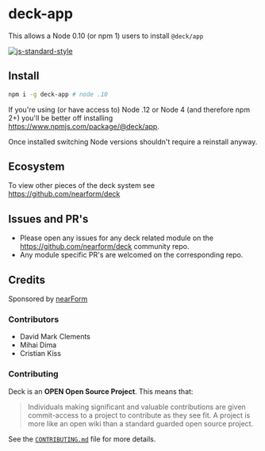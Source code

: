 # deck-app

This allows a Node 0.10 (or npm 1) users to install `@deck/app`

[![js-standard-style](https://img.shields.io/badge/code%20style-standard-brightgreen.svg?style=flat)](http://standardjs.com/)


## Install

```sh
npm i -g deck-app # node .10
```

If you're using (or have access to) Node .12 or Node 4 (and therefore npm 2+) you'll be better off installing <https://www.npmjs.com/package/@deck/app>. 

Once installed switching Node versions shouldn't require
a reinstall anyway. 

## Ecosystem

To view other pieces of the deck system see <https://github.com/nearform/deck>

## Issues and PR's

* Please open any issues for any deck related module on the <https://github.com/nearform/deck> community repo.
* Any module specific PR's are welcomed on the corresponding repo.

## Credits

Sponsored by <a href="http://nearform.com">nearForm</a>

### Contributors

  * David Mark Clements
  * Mihai Dima
  * Cristian Kiss

### Contributing

Deck is an **OPEN Open Source Project**. This means that:

> Individuals making significant and valuable contributions are given commit-access to a project to contribute as they see fit. A project is more like an open wiki than a standard guarded open source project.

See the [`CONTRIBUTING.md`](CONTRIBUTING.md) file for more details.

